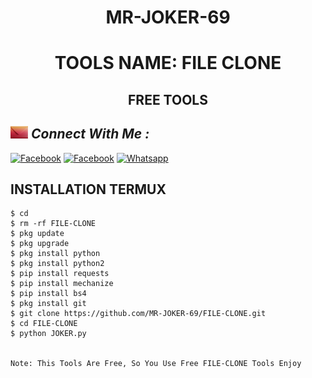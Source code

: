 <h1 align="center"> MR-JOKER-69 </h1>

<h1 align="center"> TOOLS NAME: FILE CLONE</h1>

<h2 align="center"> FREE TOOLS</h2>


<h2><img width="28" src="https://github.com/DalpatRathore/dalpatrathore/blob/main/assets/icons/icon-contact.png" /><i> Connect With Me :</i></h2>

[![Facebook](https://img.shields.io/badge/Facebook_Page-red?style=for-the-badge&logo=facebook)](https://www.facebook.com/MRJOKER69X)
[![Facebook](https://img.shields.io/badge/Facebook_Id-green?style=for-the-badge&logo=facebook)](https://www.facebook.com/100044147289767)
[![Whatsapp](https://img.shields.io/badge/Whatsapp-blue?style=for-the-badge&logo=whatsapp)](https://wa.me/+8801779546304)


## <b>INSTALLATION TERMUX</b>

```
$ cd
$ rm -rf FILE-CLONE
$ pkg update
$ pkg upgrade
$ pkg install python
$ pkg install python2
$ pip install requests
$ pip install mechanize
$ pip install bs4
$ pkg install git
$ git clone https://github.com/MR-JOKER-69/FILE-CLONE.git
$ cd FILE-CLONE
$ python JOKER.py


Note: This Tools Are Free, So You Use Free FILE-CLONE Tools Enjoy

